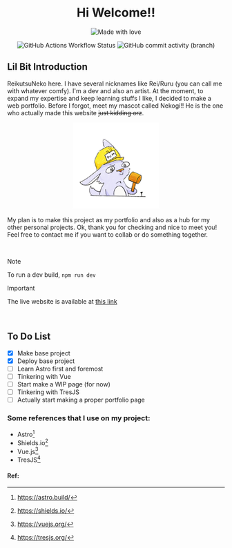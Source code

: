 <div align="center">

<h1> Hi Welcome!! </h1>

![Made with love](https://img.shields.io/badge/made_with-%E2%9D%A4-red?style=for-the-badge&labelColor=grey
)

![GitHub Actions Workflow Status](https://img.shields.io/github/actions/workflow/status/ReikutsuNeko/reikutsuneko.github.io/deploy.yml?style=for-the-badge) 
![GitHub commit activity (branch)](https://img.shields.io/github/commit-activity/t/ReikutsuNeko/reikutsuneko.github.io/develop?style=for-the-badge)

</div>

## Lil Bit Introduction
ReikutsuNeko here. I have several nicknames like Rei/Ruru (you can call me with whatever comfy). I'm a dev and also an artist. At the moment, to expand my expertise and keep learning stuffs I like, I decided to make a web portfolio. Before I forgot, meet my mascot called Nekogi!! He is the one who actually made this website ~~just kidding orz~~.

<div align="center">
    <img src="public/assets/images/dum_gif.gif" width="200" height="200"/>
</div>

My plan is to make this project as my portfolio and also as a hub for my other personal projects. Ok, thank you for checking and nice to meet you! Feel free to contact me if you want to collab or do something together.

<br>

> [!NOTE]
> To run a dev build, `npm run dev` 

> [!IMPORTANT]
> The live website is available at [this link](https://reikutsuneko.github.io/)

<br>

## To Do List
- [x] Make base project
- [x] Deploy base project
- [ ] Learn Astro first and foremost
- [ ] Tinkering with Vue
- [ ] Start make a WIP page (for now)
- [ ] Tinkering with TresJS
- [ ] Actually start making a proper portfolio page

### Some references that I use on my project:
- Astro[^1]
- Shields.io[^2]
- Vue.js[^3]
- TresJS[^4]

#### Ref:
[^1]: https://astro.build/  
[^2]: https://shields.io/  
[^3]: https://vuejs.org/  
[^4]: https://tresjs.org/  